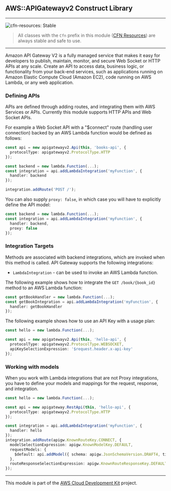 ## AWS::APIGatewayv2 Construct Library
<!--BEGIN STABILITY BANNER-->
---

![cfn-resources: Stable](https://img.shields.io/badge/cfn--resources-stable-success.svg?style=for-the-badge)

> All classes with the `Cfn` prefix in this module ([CFN Resources](https://docs.aws.amazon.com/cdk/latest/guide/constructs.html#constructs_lib)) are always stable and safe to use.

---
<!--END STABILITY BANNER-->

Amazon API Gateway V2 is a fully managed service that makes it easy for developers
to publish, maintain, monitor, and secure Web Socket or HTTP APIs at any scale. Create an API to
access data, business logic, or functionality from your back-end services, such
as applications running on Amazon Elastic Compute Cloud (Amazon EC2), code
running on AWS Lambda, or any web application.

### Defining APIs

APIs are defined through adding routes, and integrating them with AWS Services or APIs.
Currently this module supports HTTP APIs and Web Socket APIs.

For example a Web Socket API with a "$connect" route (handling user connection) backed by
an AWS Lambda function would be defined as follows:

```ts
const api = new apigatewayv2.Api(this, 'books-api', {
  protocolType: apigatewayv2.ProtocolType.HTTP
});

const backend = new lambda.Function(...);
const integration = api.addLambdaIntegration('myFunction', {
  handler: backend
});

integration.addRoute('POST /');
```

You can also supply `proxy: false`, in which case you will have to explicitly
define the API model:

```ts
const backend = new lambda.Function(...);
const integration = api.addLambdaIntegration('myFunction', {
  handler: backend,
  proxy: false
});
```

### Integration Targets

Methods are associated with backend integrations, which are invoked when this
method is called. API Gateway supports the following integrations:

 * `LambdaIntegration` - can be used to invoke an AWS Lambda function.

The following example shows how to integrate the `GET /book/{book_id}` method to
an AWS Lambda function:

```ts
const getBookHandler = new lambda.Function(...);
const getBookIntegration = api.addLambdaIntegration('myFunction', {
  handler: getBookHandler
});
```

The following example shows how to use an API Key with a usage plan:

```ts
const hello = new lambda.Function(...);

const api = new apigatewayv2.Api(this, 'hello-api', {
  protocolType: apigatewayv2.ProtocolType.WEBSOCKET,
  apiKeySelectionExpression: '$request.header.x-api-key'
});
```

### Working with models

When you work with Lambda integrations that are not Proxy integrations, you
have to define your models and mappings for the request, response, and integration.

```ts
const hello = new lambda.Function(...);

const api = new apigateway.RestApi(this, 'hello-api', {
  protocolType: apigatewayv2.ProtocolType.HTTP
});

const integration = api.addLambdaIntegration('myFunction', {
  handler: hello
});
integration.addRoute(apigw.KnownRouteKey.CONNECT, {
  modelSelectionExpression: apigw.KnownModelKey.DEFAULT,
  requestModels: {
    $default: api.addModel({ schema: apigw.JsonSchemaVersion.DRAFT4, title: "statusInputModel", type: apigw.JsonSchemaType.OBJECT, properties: { action: { type: apigw.JsonSchemaType.STRING } } })
  },
  routeResponseSelectionExpression: apigw.KnownRouteResponseKey.DEFAULT
});
```

----

This module is part of the [AWS Cloud Development Kit](https://github.com/aws/aws-cdk) project.
